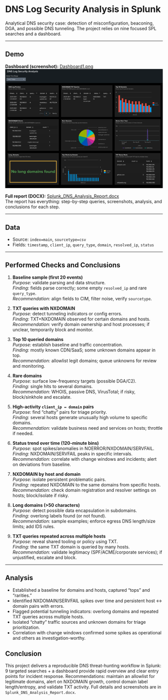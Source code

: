 # DNS Log Security Analysis in Splunk

Analytical DNS security case: detection of misconfiguration, beaconing, DGA, and possible DNS tunneling. The project relies on nine focused SPL searches and a dashboard.

---

## Demo

**Dashboard (screenshot):** [Dashboard1.png](./Dashboard1.png)  
![Dashboard](./Dashboard1.png)

**Full report (DOCX):** [Splunk_DNS_Analysis_Report.docx](./Splunk_DNS_Analysis_Report.docx)  
The report has everything: step-by-step queries, screenshots, analysis, and conclusions for each step.

---

## Data

- Source: `index=main`, `sourcetype=csv`  
- Fields: `timestamp`, `client_ip`, `query_type`, `domain`, `resolved_ip`, `status`

---

## Performed Checks and Conclusions

1) **Baseline sample (first 20 events)**  
*Purpose:* validate parsing and data structure.  
*Finding:* fields parse correctly; some empty `resolved_ip` and rare `query_type`.  
*Recommendation:* align fields to CIM, filter noise, verify `sourcetype`.

2) **TXT queries with NXDOMAIN**  
*Purpose:* detect tunneling indicators or config errors.  
*Finding:* TXT+NXDOMAIN observed for certain domains and hosts.  
*Recommendation:* verify domain ownership and host processes; if unclear, temporarily block and monitor.

3) **Top 10 queried domains**  
*Purpose:* establish baseline and traffic concentration.  
*Finding:* mostly known CDN/SaaS; some unknown domains appear in top.  
*Recommendation:* allowlist legit domains; queue unknowns for review and monitoring.

4) **Rare domains**  
*Purpose:* surface low-frequency targets (possible DGA/C2).  
*Finding:* single hits to several domains.  
*Recommendation:* WHOIS, passive DNS, VirusTotal; if risky, block/sinkhole and escalate.

5) **High-activity `client_ip ↔ domain` pairs**  
*Purpose:* find “chatty” pairs for triage priority.  
*Finding:* several hosts generate unusually high volume to specific domains.  
*Recommendation:* validate business need and services on hosts; throttle if needed.

6) **Status trend over time (120-minute bins)**  
*Purpose:* spot spikes/anomalies in NOERROR/NXDOMAIN/SERVFAIL.  
*Finding:* NXDOMAIN/SERVFAIL peaks in specific intervals.  
*Recommendation:* correlate with change windows and incidents; alert on deviations from baseline.

7) **NXDOMAIN by host and domain**  
*Purpose:* isolate persistent problematic pairs.  
*Finding:* repeated NXDOMAIN to the same domains from specific hosts.  
*Recommendation:* check domain registration and resolver settings on hosts; block/isolate if risky.

8) **Long domains (>50 characters)**  
*Purpose:* detect possible data encapsulation in subdomains.  
*Finding:* overlong labels found (or not found).  
*Recommendation:* sample examples; enforce egress DNS length/size limits; add IDS rules.

9) **TXT queries repeated across multiple hosts**  
*Purpose:* reveal shared tooling or policy using TXT.  
*Finding:* the same TXT domain is queried by many hosts.  
*Recommendation:* validate legitimacy (SPF/ACME/corporate services); if unjustified, escalate and block.

---
## Analysis
- Established a baseline for domains and hosts, captured “tops” and “rarities.”
- Identified NXDOMAIN/SERVFAIL spikes over time and persistent host ↔ domain pairs with errors.
- Flagged potential tunneling indicators: overlong domains and repeated TXT queries across multiple hosts.
- Isolated “chatty” traffic sources and unknown domains for triage prioritization.
- Correlation with change windows confirmed some spikes as operational and others as investigation-worthy.

## Conclusion
This project delivers a reproducible DNS threat-hunting workflow in Splunk: 9 targeted searches + a dashboard provide rapid overview and clear entry points for incident response. Recommendations: maintain an allowlist for legitimate domains, alert on NXDOMAIN growth, control domain label length/entropy, and validate TXT activity. Full details and screenshots are in `Splunk_DNS_Analysis_Report.docx`.

